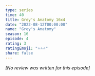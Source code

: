 ```yaml
---
type: series
time: 40
title: Grey's Anatomy 16x4
date: "2022-08-12T00:00:00"
name: "Grey's Anatomy"
season: 16
episode: 4
rating: 3
ratingEmoji: "⭐️⭐️⭐️"
share: false
---
```


*[No review was written for this episode]*